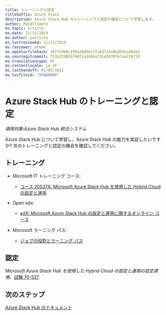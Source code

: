 ```yaml
---
title: トレーニングと認定
titleSuffix: Azure Stack
description: Azure Stack Hub のトレーニングと認定の機会について学習します。
author: PatAltimore
ms.topic: article
ms.date: 11/11/2019
ms.author: patricka
ms.lastreviewed: 11/11/2019
ms.reviewer: efemm
ms.openlocfilehash: 3077c909c190a20406c2fa637a3a0b8595a40dd1
ms.sourcegitcommit: 733a22985570df1ad466a73cd26397e7aa726719
ms.translationtype: HT
ms.contentlocale: ja-JP
ms.lasthandoff: 01/05/2021
ms.locfileid: "97868966"
---
```

# <a name="azure-stack-hub-training-and-certification"></a>Azure Stack Hub のトレーニングと認定

*適用対象:Azure Stack Hub 統合システム*

Azure Stack Hub について学習し、Azure Stack Hub の能力を実証したいですか? 次のトレーニングと認定の機会を確認してください。

## <a name="training"></a>トレーニング

- Microsoft IT トレーニング コース:
   - [コース 20537A: Microsoft Azure Stack Hub を使用した Hybrid Cloud の設定と運用](https://aka.ms/azsmoc)

- Open edx:
   - [edX: Microsoft Azure Stack Hub の設定と運用に関するオンライン コース]()
   
- Microsoft ラーニング パス:
   - [ジョブの役割とラーニング パス](https://azure.microsoft.com/training/learning-paths/)

## <a name="certification"></a>認定

*Microsoft Azure Stack Hub を使用した Hybrid Cloud の設定と運用の認定資格*、[試験 70-537](https://www.microsoft.com/learning/exam-70-537.aspx)

## <a name="next-steps"></a>次のステップ

[Azure Stack Hub のドキュメント](./index.yml)
